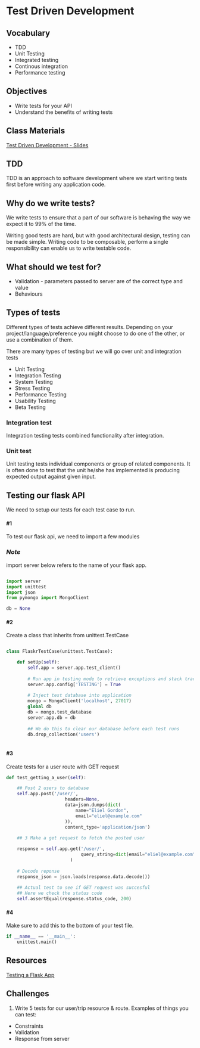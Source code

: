 # Test Driven Development

## Vocabulary

- TDD
- Unit Testing
- Integrated testing
- Continous integration
- Performance testing

## Objectives

- Write tests for your API
- Understand the benefits of writing tests


## Class Materials

[Test Driven Development - Slides](tdd.key)

## TDD

TDD is an approach to software development where we start writing tests first before writing any application code.

## Why do we write tests?

We write tests to ensure that a part of our software is behaving the way we expect it to 99% of the time.

Writing good tests are hard, but with good architectural design, testing can be made simple.
Writing code to be composable, perform a single responsibility can enable us to write testable code.

## What should we test for?

- Validation - parameters passed to server are of the correct type and value
- Behaviours


## Types of tests
Different types of tests achieve different results. Depending on your project/language/preference you might choose to do one of the other, or use a combination of them.

There are many types of testing but we will go over unit and integration tests

- Unit Testing
- Integration Testing
- System Testing
- Stress Testing
- Performance Testing
- Usability Testing
- Beta Testing

### Integration test

Integration testing tests combined functionality after integration.


### Unit test

Unit testing tests individual components or group of related components. It is often done to test that the unit he/she has implemented is producing expected output against given input.


## Testing our flask API

We need to setup our tests for each test case to run.


#### #1
To test our flask api, we need to import a few modules

### *Note*
import server below refers to the name of your flask app.

```python

import server
import unittest
import json
from pymongo import MongoClient

db = None

```

#### #2
Create a class that inherits from unittest.TestCase

```python

class FlaskrTestCase(unittest.TestCase):

    def setUp(self):
        self.app = server.app.test_client()
        
        # Run app in testing mode to retrieve exceptions and stack traces
        server.app.config['TESTING'] = True
        
        # Inject test database into application
        mongo = MongoClient('localhost', 27017)
        global db
        db = mongo.test_database
        server.app.db = db
        
        ## We do this to clear our database before each test runs
        db.drop_collection('users')
        
```

#### #3
Create tests for a user route with GET request

```python
def test_getting_a_user(self):

    ## Post 2 users to database
    self.app.post('/user/',
                      headers=None,
                      data=json.dumps(dict(
                          name="Eliel Gordon",
                          email="eliel@example.com"
                      )),
                      content_type='application/json')
    
    ## 3 Make a get request to fetch the posted user

    response = self.app.get('/user/',
                            query_string=dict(email="eliel@example.com")
                        )
                                
    # Decode reponse
    response_json = json.loads(response.data.decode())
    
    ## Actual test to see if GET request was succesful
    ## Here we check the status code
    self.assertEqual(response.status_code, 200)
```

#### #4
Make sure to add this to the bottom of your test file.

```python
if __name__ == '__main__':
    unittest.main()
```

## Resources

[Testing a Flask App](http://flask.pocoo.org/docs/0.12/testing/)

## Challenges

1. Write 5 tests for our user/trip resource & route. 
Examples of things you can test:
- Constraints
- Validation
- Response from server

